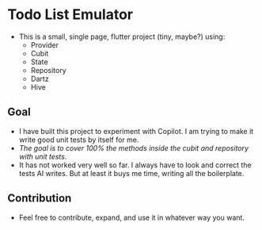 # Todo List Emulator

- This is a small, single page, flutter project (tiny, maybe?) using:
  - Provider
  - Cubit
  - State
  - Repository
  - Dartz
  - Hive
 
## Goal
- I have built this project to experiment with Copilot. I am trying to make it write good unit tests by itself for me.
- *The goal is to cover 100% the methods inside the cubit and repository with unit tests*.
- It has not worked very well so far. I always have to look and correct the tests AI writes. But at least it buys me time, writing all the boilerplate.

## Contribution
- Feel free to contribute, expand, and use it in whatever way you want.
